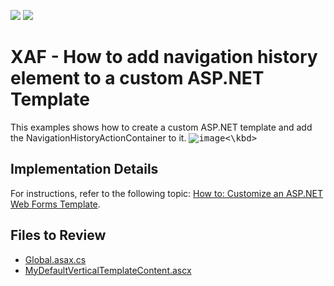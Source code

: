 <!-- default badges list -->
[![](https://img.shields.io/badge/Open_in_DevExpress_Support_Center-FF7200?style=flat-square&logo=DevExpress&logoColor=white)](https://supportcenter.devexpress.com/ticket/details/E4359)
[![](https://img.shields.io/badge/📖_How_to_use_DevExpress_Examples-e9f6fc?style=flat-square)](https://docs.devexpress.com/GeneralInformation/403183)
<!-- default badges end -->

# XAF - How to add navigation history element to a custom ASP.NET Template

This examples shows how to create a custom ASP.NET template and add the NavigationHistoryActionContainer to it.
<kbd>![image](https://github.com/DevExpress-Examples/XAF_how-to-customize-an-aspnet-template-e4359/assets/14300209/1bd1edaa-cc54-4b0c-b930-cf72b58ce2ea)<\kbd>

## Implementation Details

For instructions, refer to the following topic: [How to: Customize an ASP.NET Web Forms Template](https://docs.devexpress.com/eXpressAppFramework/113460/ui-construction/templates/in-webforms/how-to-customize-an-asp-net-template).


## Files to Review

- [Global.asax.cs](CS/CustomWebTemplate/CustomWebTemplate.Web/Global.asax.cs)
- [MyDefaultVerticalTemplateContent.ascx](CS/CustomWebTemplate/CustomWebTemplate.Web/MyDefaultVerticalTemplateContent.ascx)

